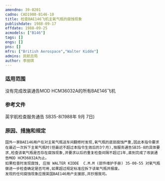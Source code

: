 ```yaml
---
amendno: 39-0201  
cadno: CAD1988-B146-10  
title: 检查BAE146飞机主氧气瓶的腐蚀现象  
publishdate: 1988-09-17  
effdate: 1988-09-25  
acmodels: ["B146"]  
tags: []  
engs: []  
pns: []  
mfrs: ["British Aerospace","Walter Kidde"]  
admins: 民航总局  
author: 李丽琪  
---
```

  
### 适用范围  
没有完成改装通告MOD HCM36032A的所有BAE146飞机  
  
<!--more-->  
### 参考文件
英宇航检查服务通告 SB35-8(1988年 9月 7日)  
  
### 原因、措施和规定  
    国外一家BAE146用户在对主氧气瓶送车间翻修时发现,氧气瓶的底部腐蚀严重,因此本指令要求在最近一次拆下主氧气瓶时(但最迟不超过本指令生效后的3个月),按服务通告SB35-8的具体要求,检查该氧气瓶是否存在腐蚀现象,并要求以后的重复检查间隔不超过1年,直到完成了改装通告MOD HCM36032A为止。  
    如果检查时发现腐蚀, 应按 WALTER KIDDE  C.M.M (部件维护手册) 35-00-55 对氧气瓶做进一步检查确定是否可用,如果超过规定标准应拆下该氧气瓶并报废。  
    发现的任何腐蚀现象应报英国BAE146用户支援部,并抄报我司。  

